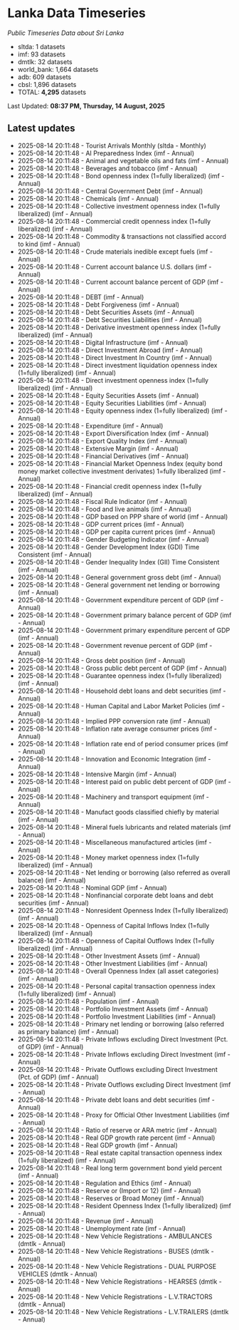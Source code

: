 # Lanka Data Timeseries
*Public Timeseries Data about Sri Lanka*

* sltda: 1 datasets
* imf: 93 datasets
* dmtlk: 32 datasets
* world_bank: 1,664 datasets
* adb: 609 datasets
* cbsl: 1,896 datasets
* TOTAL: **4,295** datasets

Last Updated: **08:37 PM, Thursday, 14 August, 2025**

## Latest updates

* 2025-08-14 20:11:48 - Tourist Arrivals Monthly (sltda - Monthly)
* 2025-08-14 20:11:48 - AI Preparedness Index (imf - Annual)
* 2025-08-14 20:11:48 - Animal and vegetable oils and fats (imf - Annual)
* 2025-08-14 20:11:48 - Beverages and tobacco (imf - Annual)
* 2025-08-14 20:11:48 - Bond openness index (1=fully liberalized) (imf - Annual)
* 2025-08-14 20:11:48 - Central Government Debt (imf - Annual)
* 2025-08-14 20:11:48 - Chemicals (imf - Annual)
* 2025-08-14 20:11:48 - Collective investment openness index (1=fully liberalized) (imf - Annual)
* 2025-08-14 20:11:48 - Commercial credit openness index (1=fully liberalized) (imf - Annual)
* 2025-08-14 20:11:48 - Commodity & transactions not classified accord to kind (imf - Annual)
* 2025-08-14 20:11:48 - Crude materials inedible except fuels (imf - Annual)
* 2025-08-14 20:11:48 - Current account balance U.S. dollars (imf - Annual)
* 2025-08-14 20:11:48 - Current account balance percent of GDP (imf - Annual)
* 2025-08-14 20:11:48 - DEBT (imf - Annual)
* 2025-08-14 20:11:48 - Debt Forgiveness (imf - Annual)
* 2025-08-14 20:11:48 - Debt Securities Assets (imf - Annual)
* 2025-08-14 20:11:48 - Debt Securities Liabilities (imf - Annual)
* 2025-08-14 20:11:48 - Derivative investment openness index (1=fully liberalized) (imf - Annual)
* 2025-08-14 20:11:48 - Digital Infrastructure (imf - Annual)
* 2025-08-14 20:11:48 - Direct Investment Abroad (imf - Annual)
* 2025-08-14 20:11:48 - Direct Investment In Country (imf - Annual)
* 2025-08-14 20:11:48 - Direct investment liquidation openness index (1=fully liberalized) (imf - Annual)
* 2025-08-14 20:11:48 - Direct investment openness index (1=fully liberalized) (imf - Annual)
* 2025-08-14 20:11:48 - Equity Securities Assets (imf - Annual)
* 2025-08-14 20:11:48 - Equity Securities Liabilities (imf - Annual)
* 2025-08-14 20:11:48 - Equity openness index (1=fully liberalized) (imf - Annual)
* 2025-08-14 20:11:48 - Expenditure (imf - Annual)
* 2025-08-14 20:11:48 - Export Diversification Index (imf - Annual)
* 2025-08-14 20:11:48 - Export Quality Index (imf - Annual)
* 2025-08-14 20:11:48 - Extensive Margin (imf - Annual)
* 2025-08-14 20:11:48 - Financial Derivatives (imf - Annual)
* 2025-08-14 20:11:48 - Financial Market Openness Index (equity bond money market collective investment derivates) 1=fully liberalized (imf - Annual)
* 2025-08-14 20:11:48 - Financial credit openness index (1=fully liberalized) (imf - Annual)
* 2025-08-14 20:11:48 - Fiscal Rule Indicator (imf - Annual)
* 2025-08-14 20:11:48 - Food and live animals (imf - Annual)
* 2025-08-14 20:11:48 - GDP based on PPP share of world (imf - Annual)
* 2025-08-14 20:11:48 - GDP current prices (imf - Annual)
* 2025-08-14 20:11:48 - GDP per capita current prices (imf - Annual)
* 2025-08-14 20:11:48 - Gender Budgeting Indicator (imf - Annual)
* 2025-08-14 20:11:48 - Gender Development Index (GDI) Time Consistent (imf - Annual)
* 2025-08-14 20:11:48 - Gender Inequality Index (GII) Time Consistent (imf - Annual)
* 2025-08-14 20:11:48 - General government gross debt (imf - Annual)
* 2025-08-14 20:11:48 - General government net lending or borrowing (imf - Annual)
* 2025-08-14 20:11:48 - Government expenditure percent of GDP (imf - Annual)
* 2025-08-14 20:11:48 - Government primary balance percent of GDP (imf - Annual)
* 2025-08-14 20:11:48 - Government primary expenditure percent of GDP (imf - Annual)
* 2025-08-14 20:11:48 - Government revenue percent of GDP (imf - Annual)
* 2025-08-14 20:11:48 - Gross debt position (imf - Annual)
* 2025-08-14 20:11:48 - Gross public debt percent of GDP (imf - Annual)
* 2025-08-14 20:11:48 - Guarantee openness index (1=fully liberalized) (imf - Annual)
* 2025-08-14 20:11:48 - Household debt loans and debt securities (imf - Annual)
* 2025-08-14 20:11:48 - Human Capital and Labor Market Policies (imf - Annual)
* 2025-08-14 20:11:48 - Implied PPP conversion rate (imf - Annual)
* 2025-08-14 20:11:48 - Inflation rate average consumer prices (imf - Annual)
* 2025-08-14 20:11:48 - Inflation rate end of period consumer prices (imf - Annual)
* 2025-08-14 20:11:48 - Innovation and Economic Integration (imf - Annual)
* 2025-08-14 20:11:48 - Intensive Margin (imf - Annual)
* 2025-08-14 20:11:48 - Interest paid on public debt percent of GDP (imf - Annual)
* 2025-08-14 20:11:48 - Machinery and transport equipment (imf - Annual)
* 2025-08-14 20:11:48 - Manufact goods classified chiefly by material (imf - Annual)
* 2025-08-14 20:11:48 - Mineral fuels lubricants and related materials (imf - Annual)
* 2025-08-14 20:11:48 - Miscellaneous manufactured articles (imf - Annual)
* 2025-08-14 20:11:48 - Money market openness index (1=fully liberalized) (imf - Annual)
* 2025-08-14 20:11:48 - Net lending or borrowing (also referred as overall balance) (imf - Annual)
* 2025-08-14 20:11:48 - Nominal GDP (imf - Annual)
* 2025-08-14 20:11:48 - Nonfinancial corporate debt loans and debt securities (imf - Annual)
* 2025-08-14 20:11:48 - Nonresident Openness Index (1=fully liberalized) (imf - Annual)
* 2025-08-14 20:11:48 - Openness of Capital Inflows Index (1=fully liberalized) (imf - Annual)
* 2025-08-14 20:11:48 - Openness of Capital Outflows Index (1=fully liberalized) (imf - Annual)
* 2025-08-14 20:11:48 - Other Investment Assets (imf - Annual)
* 2025-08-14 20:11:48 - Other Investment Liabilities (imf - Annual)
* 2025-08-14 20:11:48 - Overall Openness Index (all asset categories) (imf - Annual)
* 2025-08-14 20:11:48 - Personal capital transaction openness index (1=fully liberalized) (imf - Annual)
* 2025-08-14 20:11:48 - Population (imf - Annual)
* 2025-08-14 20:11:48 - Portfolio Investment Assets (imf - Annual)
* 2025-08-14 20:11:48 - Portfolio Investment Liabilities (imf - Annual)
* 2025-08-14 20:11:48 - Primary net lending or borrowing (also referred as primary balance) (imf - Annual)
* 2025-08-14 20:11:48 - Private Inflows excluding Direct Investment (Pct. of GDP) (imf - Annual)
* 2025-08-14 20:11:48 - Private Inflows excluding Direct Investment (imf - Annual)
* 2025-08-14 20:11:48 - Private Outflows excluding Direct Investment (Pct. of GDP) (imf - Annual)
* 2025-08-14 20:11:48 - Private Outflows excluding Direct Investment (imf - Annual)
* 2025-08-14 20:11:48 - Private debt loans and debt securities (imf - Annual)
* 2025-08-14 20:11:48 - Proxy for Official Other Investment Liabilities (imf - Annual)
* 2025-08-14 20:11:48 - Ratio of reserve or ARA metric (imf - Annual)
* 2025-08-14 20:11:48 - Real GDP growth rate percent (imf - Annual)
* 2025-08-14 20:11:48 - Real GDP growth (imf - Annual)
* 2025-08-14 20:11:48 - Real estate capital transaction openness index (1=fully liberalized) (imf - Annual)
* 2025-08-14 20:11:48 - Real long term government bond yield percent (imf - Annual)
* 2025-08-14 20:11:48 - Regulation and Ethics (imf - Annual)
* 2025-08-14 20:11:48 - Reserve or (Import or 12) (imf - Annual)
* 2025-08-14 20:11:48 - Reserves or Broad Money (imf - Annual)
* 2025-08-14 20:11:48 - Resident Openness Index (1=fully liberalized) (imf - Annual)
* 2025-08-14 20:11:48 - Revenue (imf - Annual)
* 2025-08-14 20:11:48 - Unemployment rate (imf - Annual)
* 2025-08-14 20:11:48 - New Vehicle Registrations - AMBULANCES (dmtlk - Annual)
* 2025-08-14 20:11:48 - New Vehicle Registrations - BUSES (dmtlk - Annual)
* 2025-08-14 20:11:48 - New Vehicle Registrations - DUAL PURPOSE VEHICLES (dmtlk - Annual)
* 2025-08-14 20:11:48 - New Vehicle Registrations - HEARSES (dmtlk - Annual)
* 2025-08-14 20:11:48 - New Vehicle Registrations - L.V.TRACTORS (dmtlk - Annual)
* 2025-08-14 20:11:48 - New Vehicle Registrations - L.V.TRAILERS (dmtlk - Annual)